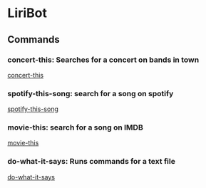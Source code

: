 # LiriBot

## Commands

### concert-this: Searches for a concert on bands in town
[concert-this](https://github.com/SaumilBapat/liri-node-app/blob/master/Screenshots/concert-this.png)
### spotify-this-song: search for a song on spotify
[spotify-this-song](https://github.com/SaumilBapat/liri-node-app/blob/master/Screenshots/spotify-this-song.png)
### movie-this: search for a song on IMDB
[movie-this](https://github.com/SaumilBapat/liri-node-app/blob/master/Screenshots/movie-this.png)
### do-what-it-says: Runs commands for a text file
[do-what-it-says](https://github.com/SaumilBapat/liri-node-app/blob/master/Screenshots/do-what-it-says.png)
